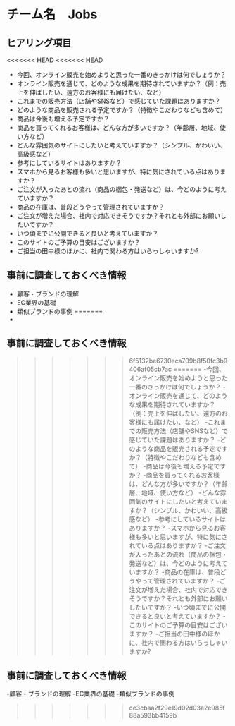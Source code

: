 # チーム名　Jobs
## ヒアリング項目
<<<<<<< HEAD
<<<<<<< HEAD
- 今回、オンライン販売を始めようと思った一番のきっかけは何でしょうか？
- オンライン販売を通じて、どのような成果を期待されていますか？（例：売上を伸ばしたい、遠方のお客様にも届けたい、など）
- これまでの販売方法（店舗やSNSなど）で感じていた課題はありますか？
- どのような商品を販売される予定ですか？（特徴やこだわりなども含めて）
- 商品は今後も増える予定ですか？
- 商品を買ってくれるお客様は、どんな方が多いですか？（年齢層、地域、使い方など）
- どんな雰囲気のサイトにしたいと考えていますか？（シンプル、かわいい、高級感など）
- 参考にしているサイトはありますか？
- スマホから見るお客様も多いと思いますが、特に気にされている点はありますか？
- ご注文が入ったあとの流れ（商品の梱包・発送など）は、今どのように考えていますか？
- 商品の在庫は、普段どうやって管理されていますか？
- ご注文が増えた場合、社内で対応できそうですか？それとも外部にお願いしたいですか？
- いつ頃までに公開できると良いと考えていますか？
- このサイトのご予算の目安はございますか？
- ご担当の田中様のほかに、社内で関わる方はいらっしゃいますか?
## 事前に調査しておくべき情報
- 顧客・ブランドの理解
- EC業界の基礎
- 類似ブランドの事例
=======
-
## 事前に調査しておくべき情報
>>>>>>> 6f5132be6730eca709b8f50fc3b9406af05cb7ac
=======
-今回、オンライン販売を始めようと思った一番のきっかけは何でしょうか？
-オンライン販売を通じて、どのような成果を期待されていますか？（例：売上を伸ばしたい、遠方のお客様にも届けたい、など）
-これまでの販売方法（店舗やSNSなど）で感じていた課題はありますか？
-どのような商品を販売される予定ですか？（特徴やこだわりなども含めて）
-商品は今後も増える予定ですか？
-商品を買ってくれるお客様は、どんな方が多いですか？（年齢層、地域、使い方など）
-どんな雰囲気のサイトにしたいと考えていますか？（シンプル、かわいい、高級感など）
-参考にしているサイトはありますか？
-スマホから見るお客様も多いと思いますが、特に気にされている点はありますか？
-ご注文が入ったあとの流れ（商品の梱包・発送など）は、今どのように考えていますか？
-商品の在庫は、普段どうやって管理されていますか？
-ご注文が増えた場合、社内で対応できそうですか？それとも外部にお願いしたいですか？
-いつ頃までに公開できると良いと考えていますか？
-このサイトのご予算の目安はございますか？
-ご担当の田中様のほかに、社内で関わる方はいらっしゃいますか?
## 事前に調査しておくべき情報
-顧客・ブランドの理解
-EC業界の基礎
-類似ブランドの事例

>>>>>>> ce3cbaa2f29e19d02d03a2e985f88a593bb4159b
